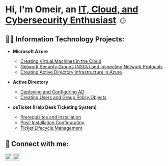 <h1>Hi, I'm Omeir, an <a href="https://www.linkedin.com/in/omeir-nore/">IT, Cloud, and Cybersecurity Enthusiast</a> ☺</h1>

<h2>👨‍💻 Information Technology Projects:</h2>

- <b>Microsoft Azure</b>
  - [Creating Virtual Machines in the Cloud](https://github.com/omeirnore/VirtualMachine-Creation)
  - [Network Security Groups (NSGs) and Inspecting Network Protocols](https://github.com/omeirnore/azure-network-protocols)
  - [Creating Active Directory Infrastructure in Azure](https://github.com/omeirnore/Creating-AD-Infrastructure)

- <b>Active Directory</b>
  - [Deploying and Configuring AD]()
  - [Creating Users and Group Policy Objects]()

- <b>osTicket (Help Desk Ticketing System)</b> 
  - [Prerequisites and Installation]()
  - [Post-Installation Configuration]()
  - [Ticket Lifecycle Management]()

<h2>🤳 Connect with me:</h2>

[<img align="left" alt="Omeir | LinkedIn" width="22px" src="https://cdn.jsdelivr.net/npm/simple-icons@v3/icons/linkedin.svg" />][linkedin]
[<img align="left" alt="Omeir | Instagram" width="22px" src="https://cdn.jsdelivr.net/npm/simple-icons@v3/icons/instagram.svg" />][instagram]
<br />

[linkedin]: https://www.linkedin.com/in/omeir-nore/
[instagram]: https://www.instagram.com/omeirnore/
